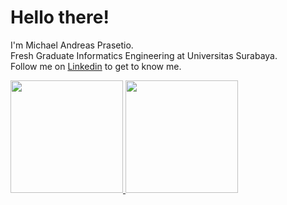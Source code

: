 # Hello there! 
I'm Michael Andreas Prasetio.\
Fresh Graduate Informatics Engineering at Universitas Surabaya.\
Follow me on [Linkedin](https://www.linkedin.com/in/michael-andreas-prasetio-0498a91bb) to get to know me.
 
<p align="left">
<a href="https://github.com/michael-tio">
  <img height="180em" src="https://github-readme-stats-eight-theta.vercel.app/api?username=michael-tio&show_icons=true&theme=algolia&include_all_commits=true&count_private=true"/>
  <img height="180em" src="https://github-readme-stats-eight-theta.vercel.app/api/top-langs/?username=michael-tio&layout=compact&langs_count=8&theme=algolia"/>
</a>
</p>
